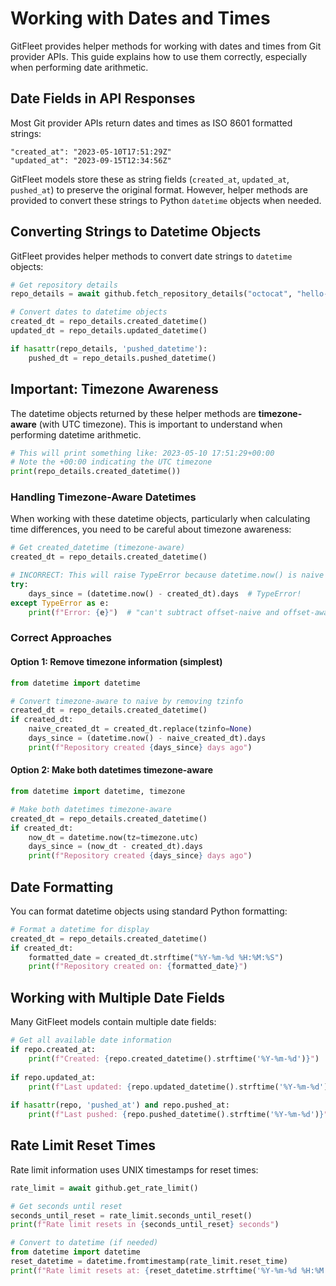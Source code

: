 # Working with Dates and Times

GitFleet provides helper methods for working with dates and times from Git provider APIs. This guide explains how to use them correctly, especially when performing date arithmetic.

## Date Fields in API Responses

Most Git provider APIs return dates and times as ISO 8601 formatted strings:

```
"created_at": "2023-05-10T17:51:29Z"
"updated_at": "2023-09-15T12:34:56Z"
```

GitFleet models store these as string fields (`created_at`, `updated_at`, `pushed_at`) to preserve the original format. However, helper methods are provided to convert these strings to Python `datetime` objects when needed.

## Converting Strings to Datetime Objects

GitFleet provides helper methods to convert date strings to `datetime` objects:

```python
# Get repository details
repo_details = await github.fetch_repository_details("octocat", "hello-world")

# Convert dates to datetime objects
created_dt = repo_details.created_datetime()
updated_dt = repo_details.updated_datetime()

if hasattr(repo_details, 'pushed_datetime'):
    pushed_dt = repo_details.pushed_datetime()
```

## Important: Timezone Awareness

The datetime objects returned by these helper methods are **timezone-aware** (with UTC timezone). This is important to understand when performing datetime arithmetic.

```python
# This will print something like: 2023-05-10 17:51:29+00:00
# Note the +00:00 indicating the UTC timezone
print(repo_details.created_datetime())
```

### Handling Timezone-Aware Datetimes

When working with these datetime objects, particularly when calculating time differences, you need to be careful about timezone awareness:

```python
# Get created_datetime (timezone-aware)
created_dt = repo_details.created_datetime()

# INCORRECT: This will raise TypeError because datetime.now() is naive
try:
    days_since = (datetime.now() - created_dt).days  # TypeError!
except TypeError as e:
    print(f"Error: {e}")  # "can't subtract offset-naive and offset-aware datetimes"
```

### Correct Approaches

#### Option 1: Remove timezone information (simplest)

```python
from datetime import datetime

# Convert timezone-aware to naive by removing tzinfo
created_dt = repo_details.created_datetime()
if created_dt:
    naive_created_dt = created_dt.replace(tzinfo=None)
    days_since = (datetime.now() - naive_created_dt).days
    print(f"Repository created {days_since} days ago")
```

#### Option 2: Make both datetimes timezone-aware

```python
from datetime import datetime, timezone

# Make both datetimes timezone-aware
created_dt = repo_details.created_datetime()
if created_dt:
    now_dt = datetime.now(tz=timezone.utc)
    days_since = (now_dt - created_dt).days
    print(f"Repository created {days_since} days ago")
```

## Date Formatting

You can format datetime objects using standard Python formatting:

```python
# Format a datetime for display
created_dt = repo_details.created_datetime()
if created_dt:
    formatted_date = created_dt.strftime("%Y-%m-%d %H:%M:%S")
    print(f"Repository created on: {formatted_date}")
```

## Working with Multiple Date Fields

Many GitFleet models contain multiple date fields:

```python
# Get all available date information
if repo.created_at:
    print(f"Created: {repo.created_datetime().strftime('%Y-%m-%d')}")
    
if repo.updated_at:
    print(f"Last updated: {repo.updated_datetime().strftime('%Y-%m-%d')}")
    
if hasattr(repo, 'pushed_at') and repo.pushed_at:
    print(f"Last pushed: {repo.pushed_datetime().strftime('%Y-%m-%d')}")
```

## Rate Limit Reset Times

Rate limit information uses UNIX timestamps for reset times:

```python
rate_limit = await github.get_rate_limit()

# Get seconds until reset
seconds_until_reset = rate_limit.seconds_until_reset()
print(f"Rate limit resets in {seconds_until_reset} seconds")

# Convert to datetime (if needed)
from datetime import datetime
reset_datetime = datetime.fromtimestamp(rate_limit.reset_time)
print(f"Rate limit resets at: {reset_datetime.strftime('%Y-%m-%d %H:%M:%S')}")
```